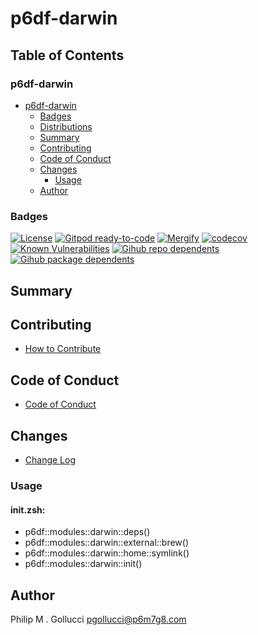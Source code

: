 # p6df-darwin

## Table of Contents


### p6df-darwin
- [p6df-darwin](#p6df-darwin)
  - [Badges](#badges)
  - [Distributions](#distributions)
  - [Summary](#summary)
  - [Contributing](#contributing)
  - [Code of Conduct](#code-of-conduct)
  - [Changes](#changes)
    - [Usage](#usage)
  - [Author](#author)

### Badges

[![License](https://img.shields.io/badge/License-Apache%202.0-yellowgreen.svg)](https://opensource.org/licenses/Apache-2.0)
[![Gitpod ready-to-code](https://img.shields.io/badge/Gitpod-ready--to--code-blue?logo=gitpod)](https://gitpod.io/#https://github.com/p6m7g8/p6df-darwin)
[![Mergify](https://img.shields.io/endpoint.svg?url=https://gh.mergify.io/badges/p6m7g8/p6df-darwin/&style=flat)](https://mergify.io)
[![codecov](https://codecov.io/gh/p6m7g8/p6df-darwin/branch/master/graph/badge.svg?token=14Yj1fZbew)](https://codecov.io/gh/p6m7g8/p6df-darwin)
[![Known Vulnerabilities](https://snyk.io/test/github/p6m7g8/p6df-darwin/badge.svg?targetFile=package.json)](https://snyk.io/test/github/p6m7g8/p6df-darwin?targetFile=package.json)
[![Gihub repo dependents](https://badgen.net/github/dependents-repo/p6m7g8/p6df-darwin)](https://github.com/p6m7g8/p6df-darwin/network/dependents?dependent_type=REPOSITORY)
[![Gihub package dependents](https://badgen.net/github/dependents-pkg/p6m7g8/p6df-darwin)](https://github.com/p6m7g8/p6df-darwin/network/dependents?dependent_type=PACKAGE)

## Summary

## Contributing

- [How to Contribute](CONTRIBUTING.md)

## Code of Conduct

- [Code of Conduct](CODE_OF_CONDUCT.md)

## Changes

- [Change Log](CHANGELOG.md)

### Usage

#### init.zsh:

- p6df::modules::darwin::deps()
- p6df::modules::darwin::external::brew()
- p6df::modules::darwin::home::symlink()
- p6df::modules::darwin::init()


## Author

Philip M . Gollucci <pgollucci@p6m7g8.com>
